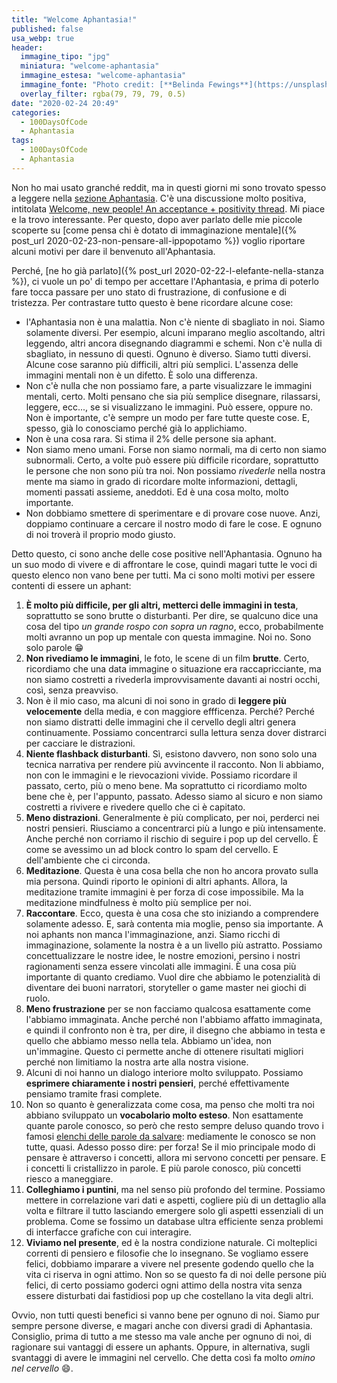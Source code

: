 ```yaml
---
title: "Welcome Aphantasia!"
published: false
usa_webp: true
header:
  immagine_tipo: "jpg"
  miniatura: "welcome-aphantasia"
  immagine_estesa: "welcome-aphantasia"
  immagine_fonte: "Photo credit: [**Belinda Fewings**](https://unsplash.com/@bel2000a)"
  overlay_filter: rgba(79, 79, 79, 0.5)
date: "2020-02-24 20:49"
categories:
  - 100DaysOfCode
  - Aphantasia
tags:
  - 100DaysOfCode
  - Aphantasia
---
```


Non ho mai usato granché reddit, ma in questi giorni mi sono trovato spesso a leggere nella [sezione Aphantasia](https://www.reddit.com/r/Aphantasia/). C'è una discussione molto positiva, intitolata [Welcome, new people! An acceptance + positivity thread](https://www.reddit.com/r/Aphantasia/comments/f1efmw/welcome_new_people_an_acceptance_positivity_thread/). Mi piace e la trovo interessante. Per questo, dopo aver parlato delle mie piccole scoperte su [come pensa chi è dotato di immaginazione mentale]({% post_url 2020-02-23-non-pensare-all-ippopotamo %}) voglio riportare alcuni motivi per dare il benvenuto all'Aphantasia.

Perché, [ne ho già parlato]({% post_url 2020-02-22-l-elefante-nella-stanza %}), ci vuole un po' di tempo per accettare l'Aphantasia, e prima di poterlo fare tocca passare per uno stato di frustrazione, di confusione e di tristezza. Per contrastare tutto questo è bene ricordare alcune cose:

* l'Aphantasia non è una malattia. Non c'è niente di sbagliato in noi. Siamo solamente diversi. Per esempio, alcuni imparano meglio ascoltando, altri leggendo, altri ancora disegnando diagrammi e schemi. Non c'è nulla di sbagliato, in nessuno di questi. Ognuno è diverso. Siamo tutti diversi. Alcune cose saranno più difficili, altri più semplici. L'assenza delle immagini mentali non è un difetto. È solo una differenza.
* Non c'è nulla che non possiamo fare, a parte visualizzare le immagini mentali, certo. Molti pensano che sia più semplice disegnare, rilassarsi, leggere, ecc..., se si visualizzano le immagini. Può essere, oppure no. Non è importante, c'è sempre un modo per fare tutte queste cose. E, spesso, già lo conosciamo perché già lo applichiamo.
* Non è una cosa rara. Si stima il 2% delle persone sia aphant.
* Non siamo meno umani. Forse non siamo normali, ma di certo non siamo subnormali. Certo, a volte può essere più difficile ricordare, soprattutto le persone che non sono più tra noi. Non possiamo _rivederle_ nella nostra mente ma siamo in grado di ricordare molte informazioni, dettagli, momenti passati assieme, aneddoti. Ed è una cosa molto, molto importante.
* Non dobbiamo smettere di sperimentare e di provare cose nuove. Anzi, doppiamo continuare a cercare il nostro modo di fare le cose. E ognuno di noi troverà il proprio modo giusto.

Detto questo, ci sono anche delle cose positive nell'Aphantasia. Ognuno ha un suo modo di vivere e di affrontare le cose, quindi magari tutte le voci di questo elenco non vano bene per tutti. Ma ci sono molti motivi per essere contenti di essere un aphant:

1. **È molto più difficile, per gli altri, metterci delle immagini in testa**, soprattutto se sono brutte o disturbanti. Per dire, se qualcuno dice una cosa del tipo _un grande rospo con sopra un ragno_, ecco, probabilmente molti avranno un pop up mentale con questa immagine. Noi no. Sono solo parole :grin:
2. **Non rivediamo le immagini**, le foto, le scene di un film **brutte**. Certo, ricordiamo che una data immagine o situazione era raccapricciante, ma non siamo costretti a rivederla improvvisamente davanti ai nostri occhi, così, senza preavviso.
3. Non è il mio caso, ma alcuni di noi sono in grado di **leggere più velocemente** della media, e con maggiore effficenza. Perché? Perché non siamo distratti delle immagini che il cervello degli altri genera continuamente. Possiamo concentrarci sulla lettura senza dover distrarci per cacciare le distrazioni.
4. **Niente flashback disturbanti**. Sì, esistono davvero, non sono solo una tecnica narrativa per rendere più avvincente il racconto. Non li abbiamo, non con le immagini e le rievocazioni vivide. Possiamo ricordare il passato, certo, più o meno bene. Ma soprattutto ci ricordiamo molto bene che è, per l'appunto, passato. Adesso siamo al sicuro e non siamo costretti a rivivere e rivedere quello che ci è capitato.
5. **Meno distrazioni**. Generalmente è più complicato, per noi, perderci nei nostri pensieri. Riusciamo a concentrarci più a lungo e più intensamente. Anche perché non corriamo il rischio di seguire i pop up del cervello. È come se avessimo un ad block contro lo spam del cervello. E dell'ambiente che ci circonda.
6. **Meditazione**. Questa è una cosa bella che non ho ancora provato sulla mia persona. Quindi riporto le opinioni di altri aphants. Allora, la meditazione tramite immagini è per forza di cose impossibile. Ma la meditazione mindfulness è molto più semplice per noi.
7. **Raccontare**. Ecco, questa è una cosa che sto iniziando a comprendere solamente adesso. E, sarà contenta mia moglie, penso sia importante. A noi aphants non manca l'immaginazione, anzi. Siamo ricchi di immaginazione, solamente la nostra è a un livello più astratto. Possiamo concettualizzare le nostre idee, le nostre emozioni, persino i nostri ragionamenti senza essere vincolati alle immagini. È una cosa più importante di quanto crediamo. Vuol dire che abbiamo le potenzialità di diventare dei buoni narratori, storyteller o game master nei giochi di ruolo.
8. **Meno frustrazione** per se non facciamo qualcosa esattamente come l'abbiamo immaginata. Anche perché non l'abbiamo affatto immaginata, e quindi il confronto non è tra, per dire, il disegno che abbiamo in testa e quello che abbiamo messo nella tela. Abbiamo un'idea, non un'immagine. Questo ci permette anche di ottenere risultati migliori perché non limitiamo la nostra arte alla nostra visione.
9. Alcuni di noi hanno un dialogo interiore molto sviluppato. Possiamo **esprimere chiaramente i nostri pensieri**, perché effettivamente pensiamo tramite frasi complete.
10. Non so quanto è generalizzata come cosa, ma penso che molti tra noi abbiano sviluppato un **vocabolario molto esteso**. Non esattamente quante parole conosco, so però che resto sempre deluso quando trovo i famosi [elenchi delle parole da salvare](https://www.ilpost.it/massimoarcangeli/2019/08/30/parole-da-salvare/): mediamente le conosco se non tutte, quasi. Adesso posso dire: per forza! Se il mio principale modo di pensare è attraverso i concetti, allora mi servono concetti per pensare. E i concetti li cristallizzo in parole. E più parole conosco, più concetti riesco a maneggiare.
11. **Colleghiamo i puntini**, ma nel senso più profondo del termine. Possiamo mettere in correlazione vari dati e aspetti, cogliere più di un dettaglio alla volta e filtrare il tutto lasciando emergere solo gli aspetti essenziali di un problema. Come se fossimo un database ultra efficiente senza problemi di interfacce grafiche con cui interagire.
12. **Viviamo nel presente**, ed è la nostra condizione naturale. Ci molteplici correnti di pensiero e filosofie che lo insegnano. Se vogliamo essere felici, dobbiamo imparare a vivere nel presente godendo quello che la vita ci riserva in ogni attimo. Non so se questo fa di noi delle persone più felici, di certo possiamo goderci ogni attimo della nostra vita senza essere disturbati dai fastidiosi pop up che costellano la vita degli altri.

Ovvio, non tutti questi benefici si vanno bene per ognuno di noi. Siamo pur sempre persone diverse, e magari anche con diversi gradi di Aphantasia. Consiglio, prima di tutto a me stesso ma vale anche per ognuno di noi, di ragionare sui vantaggi di essere un aphants. Oppure, in alternativa, sugli svantaggi di avere le immagini nel cervello. Che detta così fa molto _omino nel cervello_ :smile:.
